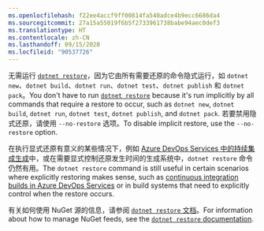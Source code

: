 ```yaml
---
ms.openlocfilehash: f22ee4accf9ff00814fa540adce4b9ecc6686da4
ms.sourcegitcommit: 27a15a55019f6b5f2733961738babe94aec0def3
ms.translationtype: HT
ms.contentlocale: zh-CN
ms.lasthandoff: 09/15/2020
ms.locfileid: "90537726"
---
```

<span data-ttu-id="a0d23-101">无需运行 [`dotnet restore`](~/docs/core/tools/dotnet-restore.md)，因为它由所有需要还原的命令隐式运行，如 `dotnet new`、`dotnet build`、`dotnet run`、`dotnet test`、`dotnet publish` 和 `dotnet pack`。</span><span class="sxs-lookup"><span data-stu-id="a0d23-101">You don't have to run [`dotnet restore`](~/docs/core/tools/dotnet-restore.md) because it's run implicitly by all commands that require a restore to occur, such as `dotnet new`, `dotnet build`, `dotnet run`, `dotnet test`, `dotnet publish`, and `dotnet pack`.</span></span> <span data-ttu-id="a0d23-102">若要禁用隐式还原，请使用 `--no-restore` 选项。</span><span class="sxs-lookup"><span data-stu-id="a0d23-102">To disable implicit restore, use the `--no-restore` option.</span></span>

<span data-ttu-id="a0d23-103">在执行显式还原有意义的某些情况下，例如 [Azure DevOps Services 中的持续集成生成](/azure/devops/build-release/apps/aspnet/build-aspnet-core)中，或在需要显式控制还原发生时间的生成系统中，`dotnet restore` 命令仍然有用。</span><span class="sxs-lookup"><span data-stu-id="a0d23-103">The `dotnet restore` command is still useful in certain scenarios where explicitly restoring makes sense, such as [continuous integration builds in Azure DevOps Services](/azure/devops/build-release/apps/aspnet/build-aspnet-core) or in build systems that need to explicitly control when the restore occurs.</span></span>

<span data-ttu-id="a0d23-104">有关如何使用 NuGet 源的信息，请参阅 [`dotnet restore` 文档](../docs/core/tools/dotnet-restore.md)。</span><span class="sxs-lookup"><span data-stu-id="a0d23-104">For information about how to manage NuGet feeds, see the [`dotnet restore` documentation](../docs/core/tools/dotnet-restore.md).</span></span>
